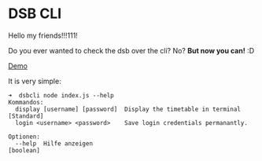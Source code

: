 # DSB CLI

Hello my friends!!!111!

Do you ever wanted to check the dsb over the cli? No? __But now you can!__ :D

[Demo](http://i.imgur.com/piedy8h.gifv)

It is very simple:

```
➜  dsbcli node index.js --help
Kommandos:
  display [username] [password]  Display the timetable in terminal    [Standard]
  login <username> <password>    Save login credentials permanantly.

Optionen:
  --help  Hilfe anzeigen                                               [boolean]
```
